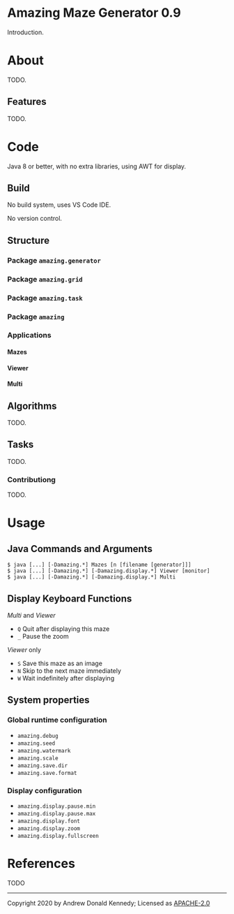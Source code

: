 Amazing Maze Generator 0.9
==========================

Introduction.

# About

TODO.

## Features

TODO.

# Code

Java 8 or better, with no extra libraries, using AWT for display.

## Build

No build system, uses VS Code IDE.

No version control.

## Structure

### Package `amazing.generator`

### Package `amazing.grid`

### Package `amazing.task`

### Package `amazing`

### Applications

#### Mazes

#### Viewer

#### Multi

## Algorithms

TODO.

## Tasks

TODO.

### Contributiong

TODO.

# Usage

## Java Commands and Arguments

```shell
$ java [...] [-Damazing.*] Mazes [n [filename [generator]]]
$ java [...] [-Damazing.*] [-Damazing.display.*] Viewer [monitor]
$ java [...] [-Damazing.*] [-Damazing.display.*] Multi
```

## Display Keyboard Functions

_Multi_ and _Viewer_
- `Q` Quit after displaying this maze
- `_` Pause the zoom

_Viewer_ only
- `S` Save this maze as an image
- `N` Skip to the next maze immediately
- `W` Wait indefinitely after displaying 

## System properties

### Global runtime configuration

- `amazing.debug`
- `amazing.seed`
- `amazing.watermark`
- `amazing.scale`
- `amazing.save.dir`
- `amazing.save.format`

### Display configuration

- `amazing.display.pause.min`
- `amazing.display.pause.max`
- `amazing.display.font`
- `amazing.display.zoom`
- `amazing.display.fullscreen`

# References

TODO

---
Copyright 2020 by Andrew Donald Kennedy;
Licensed as [APACHE-2.0](http://www.apache.org/licenses/LICENSE-2.0)